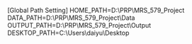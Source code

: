[Global Path Setting]
HOME_PATH=D:\PRP\MRS_579_Project
DATA_PATH=D:\PRP\MRS_579_Project\Data
OUTPUT_PATH=D:\PRP\MRS_579_Project\Output
DESKTOP_PATH=C:\Users\daiyu\Desktop

